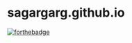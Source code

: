 sagargarg.github.io
===================
[![forthebadge](http://forthebadge.com/images/badges/built-by-developers.svg)](http://forthebadge.com)
